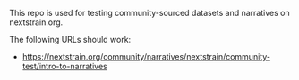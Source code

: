 This repo is used for testing community-sourced datasets and narratives on nextstrain.org.

The following URLs should work:

* <https://nextstrain.org/community/narratives/nextstrain/community-test/intro-to-narratives>
